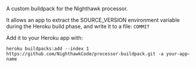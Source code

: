 A custom buildpack for the Nighthawk processor.

It allows an app to extract the SOURCE_VERSION environment variable during the Heroku build phase, and write it to a file: `COMMIT`

Add it to your Heroku app with:
```
heroku buildpacks:add --index 1 https://github.com/NighthawkCode/processor-buildpack.git -a your-app-name
```